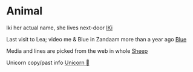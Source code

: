 <!-- CLI-Git/Week1 /prep-exercise/ -->

# Animal

Iki her actual name, she lives next-door  [IKi](CAT.md)

Last visit to Lea;  video me & Blue in Zandaam more than a year ago  [Blue](DOG.md)

Media and lines are picked from the web in whole [Sheep](SHEEP.md)

Unicorn copy/past info [Unicorn 🦄](Unicorn.md
)
